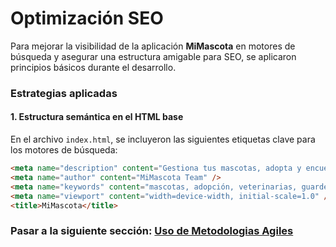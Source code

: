 # Optimización SEO

Para mejorar la visibilidad de la aplicación **MiMascota** en motores de búsqueda y asegurar una estructura amigable para SEO, se aplicaron principios básicos durante el desarrollo.

### Estrategias aplicadas

#### 1. Estructura semántica en el HTML base

En el archivo `index.html`, se incluyeron las siguientes etiquetas clave para los motores de búsqueda:

```html
<meta name="description" content="Gestiona tus mascotas, adopta y encuentra veterinarias y guarderías con MiMascota." />
<meta name="author" content="MiMascota Team" />
<meta name="keywords" content="mascotas, adopción, veterinarias, guarderías, cuidado animal" />
<meta name="viewport" content="width=device-width, initial-scale=1.0" />
<title>MiMascota</title>
```

### Pasar a la siguiente sección: [Uso de Metodologias Agiles](20-uso-metodologias-agiles.md)